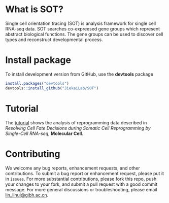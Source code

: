 # What is SOT?
Single cell orientation tracing (SOT) is analysis framework for single cell RNA-seq data. SOT searches co-expreesed gene groups which represent abstract biological functions. The gene groups can be used to discover cell types and reconstruct developmental process. <br>

# Install package
To install development version from GitHub, use the __devtools__ package
```R
install.packages("devtools")
devtools::install_github("JiekaiLab/SOT")
```

# Tutorial
The [tutorial]() shows the analysis of reprogramming data described in _Resolving Cell Fate Decisions during Somatic Cell Reprogramming by Single-Cell RNA-seq_, __Molecular Cell__.

# Contributing
We welcome any bug reports, enhancement requests, and other contributions. To submit a bug report or enhancement request, please put it in `issues`. For more substantial contributions, please fork this repo, push your changes to your fork, and submit a pull request with a good commit message. For more general discussions or troubleshooting, please email <lin_lihui@gibh.ac.cn>.
